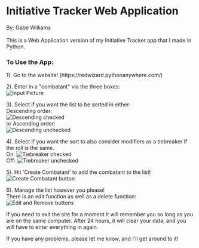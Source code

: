 <h1>Initiative Tracker Web Application</h1>
By: Gabe Williams
<br><br>
This is a Web Application version of my Initiative Tracker app that I made in Python. 

<h3>To Use the App:</h3> 
1). Go to the website! (https://redwizard.pythonanywhere.com/)

2). Enter in a "combatant" via the three boxes:
<br>
![Input Picture](https://github.com/CodeWizzard201/Initiative-Tracker-Web-App/assets/67934122/a6d3f16d-1d39-4237-8909-730a2ed0dec4)

3). Select if you want the list to be sorted in either:
<br>
Descending order: 
<br>
![Descending checked](https://github.com/CodeWizzard201/Initiative-Tracker-Web-App/assets/67934122/502af747-5dc0-4f5b-9ba0-a2a84c21874a) 
<br>
or Ascending order: 
<br>
![Descending unchecked](https://github.com/CodeWizzard201/Initiative-Tracker-Web-App/assets/67934122/e3918646-9465-476c-8846-2ec8855509a4)

4). Select if you want the sort to also consider modifiers as a tiebreaker if the roll is the same.
<br>
On: ![Tiebreaker checked](https://github.com/CodeWizzard201/Initiative-Tracker-Web-App/assets/67934122/0ee4569d-2535-4a95-bd54-7cbd4b5f6f47)
<br>
Off: ![Tiebreaker unchecked](https://github.com/CodeWizzard201/Initiative-Tracker-Web-App/assets/67934122/6a230d0b-fde4-49ec-9ed4-f8282641e71e)

5). Hit 'Create Combatant' to add the combatant to the list!
<br>
![Create Combatant button](https://github.com/CodeWizzard201/Initiative-Tracker-Web-App/assets/67934122/b772a728-83d9-4bee-8e12-2952c8147e55)

6). Manage the list however you please!
<br>
There is an edit function as well as a delete function:
<br>
![Edit and Remove buttons](https://github.com/CodeWizzard201/Initiative-Tracker-Web-App/assets/67934122/33870cfe-e130-4c98-99b8-73bd68e586a7)

If you need to exit the site for a moment it will remember you so long as you are on the same computer. After 24 hours, it will clear your data, and you will have to enter everything in again. 

If you have any problems, please let me know, and I'll get around to it!
